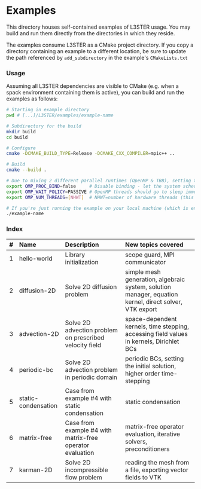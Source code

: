 # Examples

This directory houses self-contained examples of L3STER usage.
You may build and run them directly from the directories in which they reside.

The examples consume L3STER as a CMake project directory.
If you copy a directory containing an example to a different location, be sure to update the path referenced by `add_subdirectory` in the example's `CMakeLists.txt`

### Usage
Assuming all L3STER dependencies are visible to CMake (e.g. when a spack environment containing them is active), you can build and run the examples as follows:

```bash
# Starting in example directory
pwd # [...]/L3STER/examples/example-name

# Subdirectory for the build
mkdir build
cd build

# Configure
cmake -DCMAKE_BUILD_TYPE=Release -DCMAKE_CXX_COMPILER=mpic++ ..

# Build
cmake --build .

# Due to mixing 2 different parallel runtimes (OpenMP & TBB), setting these environment variables is crucial for good performance
export OMP_PROC_BIND=false     # Disable binding - let the system scheduler take care of the threads (also silences Kokkos warning)
export OMP_WAIT_POLICY=PASSIVE # OpenMP threads should go to sleep immediately after parallel work completes. Important!
export OMP_NUM_THREADS=[NHWT]  # NHWT=number of hardware threads (this is likely the default behavior, but it's best to make sure)

# If you're just running the example on your local machine (which is entirely sufficient), simply run the produced executable
./example-name
```

### Index

| \# | Name                | Description                                                | New topics covered                                                                                     |
|:---|:--------------------|:-----------------------------------------------------------|:-------------------------------------------------------------------------------------------------------|
| 1  | hello-world         | Library initialization                                     | scope guard, MPI communicator                                                                          |
| 2  | diffusion-2D        | Solve 2D diffusion problem                                 | simple mesh generation, algebraic system, solution manager, equation kernel, direct solver, VTK export |
| 3  | advection-2D        | Solve 2D advection problem on prescribed velocity field    | space-dependent kernels, time stepping, accessing field values in kernels, Dirichlet BCs               |
| 4  | periodic-bc         | Solve 2D advection problem in periodic domain              | periodic BCs, setting the initial solution, higher order time-stepping                                 |
| 5  | static-condensation | Case from example \#4 with static condensation             | static condensation                                                                                    |
| 6  | matrix-free         | Case from example \#4 with matrix-free operator evaluation | matrix-free operator evaluation, iterative solvers, preconditioners                                    |
| 7  | karman-2D           | Solve 2D incompressible flow problem                       | reading the mesh from a file, exporting vector fields to VTK                                           |